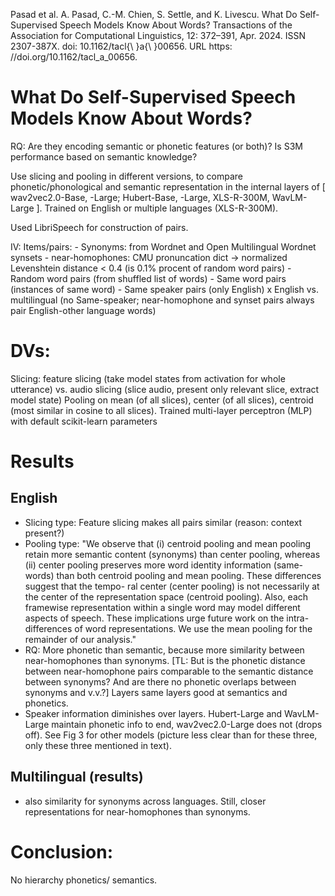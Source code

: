 Pasad et al.
A. Pasad, C.-M. Chien, S. Settle, and K. Livescu. What Do Self-Supervised Speech Models
Know About Words? Transactions of the Association for Computational Linguistics, 12:
372–391, Apr. 2024. ISSN 2307-387X. doi: 10.1162/tacl{\ }a{\ }00656. URL https:
//doi.org/10.1162/tacl_a_00656.
# What Do Self-Supervised Speech Models Know About Words? 

RQ: Are they encoding semantic or phonetic features (or both)?
Is S3M performance based on semantic knowledge?

Use slicing and pooling in different versions, to compare phonetic/phonological and semantic representation in the internal layers of [ wav2vec2.0-Base, -Large; Hubert-Base, -Large, XLS-R-300M, WavLM-Large ].
Trained on English or multiple languages (XLS-R-300M).

Used LibriSpeech for construction of pairs.

IV: Items/pairs: 
	- Synonyms: from Wordnet and Open Multilingual Wordnet synsets
	- near-homophones: CMU pronuncation dict -> normalized Levenshtein distance < 0.4 (is 0.1% procent of random word pairs)
	- Random word pairs (from shuffled list of words)
	- Same word pairs (instances of same word)
	- Same speaker pairs (only English)
x
	English vs.
	multilingual (no Same-speaker; near-homophone and synset pairs always pair English-other language words)

# DVs:
	
Slicing: feature slicing (take model states from activation for whole utterance) vs. audio slicing (slice audio, present only relevant slice, extract model state)
Pooling on mean (of all slices), center (of all slices), centroid (most similar in cosine to all slices).
Trained multi-layer perceptron (MLP) with default scikit-learn parameters

# Results
## English
- Slicing type: Feature slicing makes all pairs similar (reason: context present?)
- Pooling type: "We observe that (i) centroid pooling and
mean pooling retain more semantic content (synonyms) than
center pooling, whereas (ii) center pooling preserves more word
identity information (same-words) than both centroid pooling
and mean pooling. These differences suggest that the tempo-
ral center (center pooling) is not necessarily at the center of the
representation space (centroid pooling). Also, each framewise
representation within a single word may model different aspects
of speech. These implications urge future work on the intra-
differences of word representations. We use the mean pooling
for the remainder of our analysis."
- RQ: More phonetic than semantic, because more similarity between near-homophones than synonyms. [TL: But is the phonetic distance between near-homophone pairs comparable to the semantic distance between synonyms? And are there no phonetic overlaps between synonyms and v.v.?]
 Layers same layers good at semantics and phonetics. 
- Speaker information diminishes over layers. Hubert-Large and WavLM-Large maintain phonetic info to end, wav2vec2.0-Large does not (drops off). See Fig 3 for other models (picture less clear than for these three, only these three mentioned in text).

## Multilingual (results)
- also similarity for synonyms across languages. Still, closer representations for near-homophones than synonyms.

# Conclusion: 
No hierarchy phonetics/ semantics.
